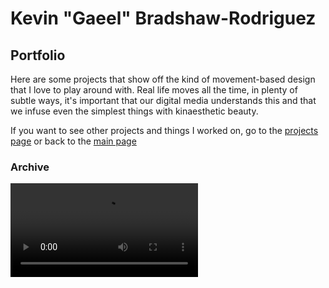 # Kevin "Gaeel" Bradshaw-Rodriguez   
## Portfolio   

Here are some projects that show off the kind of movement-based design that I love to play around with. Real life moves all the time, in plenty of subtle ways, it's important that our digital media understands this and that we infuse even the simplest things with kinaesthetic beauty.   

If you want to see other projects and things I worked on, go to the [projects page](/gaeel-projects) or back to the [main page](/gaeel)

### Archive

<video src="https://i.imgur.com/07C7Jtf.mp4" autoplay loop/>

Archive was an experimental short story about a person sentenced to death for knowing too much. As they grip to their speeder, hackers tapped into their brain, trying to retrieve that fateful memory before the inevitable firey crash.  
This project was never finished.


### Her Garden

<video src="https://i.imgur.com/4H041Qf.mp4"  autoplay loop/>

Her Garden was a procedurally generated gardening/exploration game. When a player launched the game for the first time, they were given a garden with a unique colour palette and mysterious plants. The plants slowly grew, dropping seeds and turning the garden into a forest.   
The player could collect seeds to plant them in other places, cut down unruly plants and move around the rocks and torches as they tended to their garden.   
If the player crossed the threshold, they would be transported to another player's garden. They could walk around and take in the beauty of a strangers little corner of heaven, collect a few seeds, and plant some new flowers back at home.   
The gardens were taken offline when no more gardeners visited


### Plume

<video src="https://i.imgur.com/E1eSizf.mp4" autoplay loop/>

Plume is a short game made during a train trip, about a calligrapher who sold their soul to a cursed vial of ink.   
This project was further developed for [NaturalPad](http://www.naturalpad.fr/), who expressed interest in using the game for wrist injury rehabilitation.  
[Here's what I made for them](https://www.youtube.com/watch?v=WfqyjK4H1tU) and [here's what they've been doing with it](https://www.youtube.com/watch?v=D49mthWZ6oE)


### Super Mega Death-o-Tron   

<video src="https://i.imgur.com/LmjFdkw.mp4" autoplay loop/>

I was beatboxing, and to transition to a new beat, I said "Super Mega Death-o-Tron" and then did my best to make dubstep noises with my mouth.   
The name "Super Mega Death-o-Tron" was funny enough for me to try and make a small prototype of how such a machine would behave.   
It really needs bullet casings!   
I can't remember why I didn't go any further with this...   


### HopPopPop

<video src="https://i.imgur.com/YGrxpo4.mp4" autoplay loop/>

This game has bullet casings!   
Unfortunately, I hadn't yet uploaded it to a off-site repo when my laptop was stolen in a burglary. This game is no more...


### Blast 10   

<video src="https://i.imgur.com/yFroNam.mp4" autoplay loop/>

A super arcadey shmup thing, originally made to show some "juicy" techniques, I just never really stopped working on it.   
It's going to be released soon, and has some really cool music made by [Cyanide Dansen](https://cyanidedansen.bandcamp.com/album/corona-zeatin)
